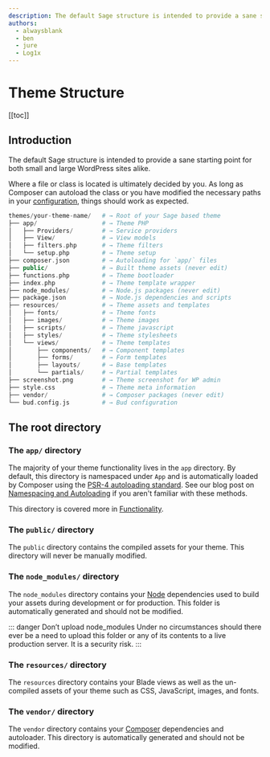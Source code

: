 ```yaml
---
description: The default Sage structure is intended to provide a sane starting point for both small and large WordPress sites alike.
authors:
  - alwaysblank
  - ben
  - jure
  - Log1x
---
```


# Theme Structure

[[toc]]

## Introduction

The default Sage structure is intended to provide a sane starting point for both small and large WordPress sites alike.

Where a file or class is located is ultimately decided by you. As long as Composer can autoload the class or you have modified the necessary paths in your [configuration](configuration.md), things should work as expected.

```php
themes/your-theme-name/   # → Root of your Sage based theme
├── app/                  # → Theme PHP
│   ├── Providers/        # → Service providers
│   ├── View/             # → View models
│   ├── filters.php       # → Theme filters
│   └── setup.php         # → Theme setup
├── composer.json         # → Autoloading for `app/` files
├── public/               # → Built theme assets (never edit)
├── functions.php         # → Theme bootloader
├── index.php             # → Theme template wrapper
├── node_modules/         # → Node.js packages (never edit)
├── package.json          # → Node.js dependencies and scripts
├── resources/            # → Theme assets and templates
│   ├── fonts/            # → Theme fonts
│   ├── images/           # → Theme images
│   ├── scripts/          # → Theme javascript
│   ├── styles/           # → Theme stylesheets
│   └── views/            # → Theme templates
│       ├── components/   # → Component templates
│       ├── forms/        # → Form templates
│       ├── layouts/      # → Base templates
│       └── partials/     # → Partial templates
├── screenshot.png        # → Theme screenshot for WP admin
├── style.css             # → Theme meta information
├── vendor/               # → Composer packages (never edit)
└── bud.config.js         # → Bud configuration
```

## The root directory

### The `app/` directory

The majority of your theme functionality lives in the `app` directory. By default, this directory is namespaced under `App` and is automatically loaded by Composer using the [PSR-4 autoloading standard](https://www.php-fig.org/psr/psr-4/). See our blog post on [Namespacing and Autoloading](/namespacing-and-autoloading/) if you aren't familiar with these methods.

This directory is covered more in [Functionality](/sage/docs/functionality/).

### The `public/` directory

The `public` directory contains the compiled assets for your theme. This directory will never be manually modified.

### The `node_modules/` directory

The `node_modules` directory contains your [Node](https://nodejs.org/) dependencies used to build your assets during development or for production. This folder is automatically generated and should not be modified.

::: danger Don&rsquo;t upload node_modules
Under no circumstances should there ever be a need to upload this folder or any of its contents to a live production server. It is a security risk.
:::

### The `resources/` directory

The `resources` directory contains your Blade views as well as the un-compiled assets of your theme such as CSS, JavaScript, images, and fonts.

### The `vendor/` directory

The `vendor` directory contains your [Composer](https://getcomposer.org/) dependencies and autoloader. This directory is automatically generated and should not be modified.

